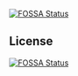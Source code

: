 [![FOSSA Status](https://app.fossa.io/api/projects/git%2Bgithub.com%2Fjrrombaldo%2Fcabrito.svg?type=shield)](https://app.fossa.io/projects/git%2Bgithub.com%2Fjrrombaldo%2Fcabrito?ref=badge_shield)



## License
[![FOSSA Status](https://app.fossa.io/api/projects/git%2Bgithub.com%2Fjrrombaldo%2Fcabrito.svg?type=large)](https://app.fossa.io/projects/git%2Bgithub.com%2Fjrrombaldo%2Fcabrito?ref=badge_large)